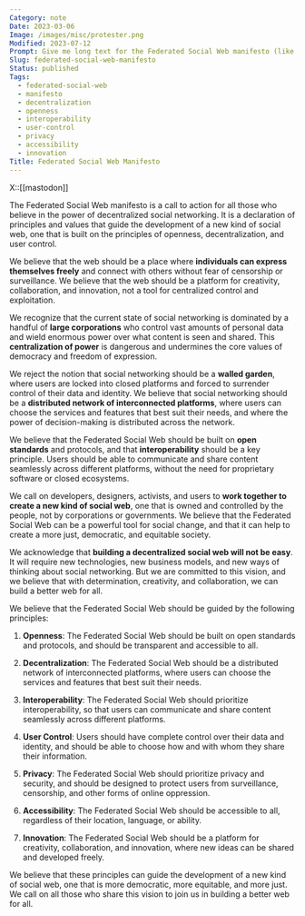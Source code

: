 ```yaml
---
Category: note
Date: 2023-03-06
Image: /images/misc/protester.png
Modified: 2023-07-12
Prompt: Give me long text for the Federated Social Web manifesto (like Hacker manifesto)
Slug: federated-social-web-manifesto
Status: published
Tags:
  - federated-social-web
  - manifesto
  - decentralization
  - openness
  - interoperability
  - user-control
  - privacy
  - accessibility
  - innovation
Title: Federated Social Web Manifesto
---
```

X::[[mastodon]]

The Federated Social Web manifesto is a call to action for all those who believe in the power of decentralized social networking. It is a declaration of principles and values that guide the development of a new kind of social web, one that is built on the principles of openness, decentralization, and user control.

We believe that the web should be a place where **individuals can express themselves freely** and connect with others without fear of censorship or surveillance. We believe that the web should be a platform for creativity, collaboration, and innovation, not a tool for centralized control and exploitation.

We recognize that the current state of social networking is dominated by a handful of **large corporations** who control vast amounts of personal data and wield enormous power over what content is seen and shared. This **centralization of power** is dangerous and undermines the core values of democracy and freedom of expression.

We reject the notion that social networking should be a **walled garden**, where users are locked into closed platforms and forced to surrender control of their data and identity. We believe that social networking should be a **distributed network of interconnected platforms**, where users can choose the services and features that best suit their needs, and where the power of decision-making is distributed across the network.

We believe that the Federated Social Web should be built on **open standards** and protocols, and that **interoperability** should be a key principle. Users should be able to communicate and share content seamlessly across different platforms, without the need for proprietary software or closed ecosystems.

We call on developers, designers, activists, and users to **work together to create a new kind of social web**, one that is owned and controlled by the people, not by corporations or governments. We believe that the Federated Social Web can be a powerful tool for social change, and that it can help to create a more just, democratic, and equitable society.

We acknowledge that **building a decentralized social web will not be easy**. It will require new technologies, new business models, and new ways of thinking about social networking. But we are committed to this vision, and we believe that with determination, creativity, and collaboration, we can build a better web for all.

We believe that the Federated Social Web should be guided by the following principles:

1. **Openness**: The Federated Social Web should be built on open standards and protocols, and should be transparent and accessible to all.

2. **Decentralization**: The Federated Social Web should be a distributed network of interconnected platforms, where users can choose the services and features that best suit their needs.

3. **Interoperability**: The Federated Social Web should prioritize interoperability, so that users can communicate and share content seamlessly across different platforms.

4. **User Control**: Users should have complete control over their data and identity, and should be able to choose how and with whom they share their information.

5. **Privacy**: The Federated Social Web should prioritize privacy and security, and should be designed to protect users from surveillance, censorship, and other forms of online oppression.

6. **Accessibility**: The Federated Social Web should be accessible to all, regardless of their location, language, or ability.

7. **Innovation**: The Federated Social Web should be a platform for creativity, collaboration, and innovation, where new ideas can be shared and developed freely.

We believe that these principles can guide the development of a new kind of social web, one that is more democratic, more equitable, and more just. We call on all those who share this vision to join us in building a better web for all.
